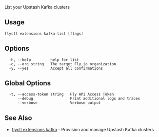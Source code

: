 List your Upstash Kafka clusters

## Usage
~~~
flyctl extensions kafka list [flags]
~~~

## Options

~~~
  -h, --help         help for list
  -o, --org string   The target Fly.io organization
  -y, --yes          Accept all confirmations
~~~

## Global Options

~~~
  -t, --access-token string   Fly API Access Token
      --debug                 Print additional logs and traces
      --verbose               Verbose output
~~~

## See Also

* [flyctl extensions kafka](/docs/flyctl/extensions-kafka/)	 - Provision and manage Upstash Kafka clusters

